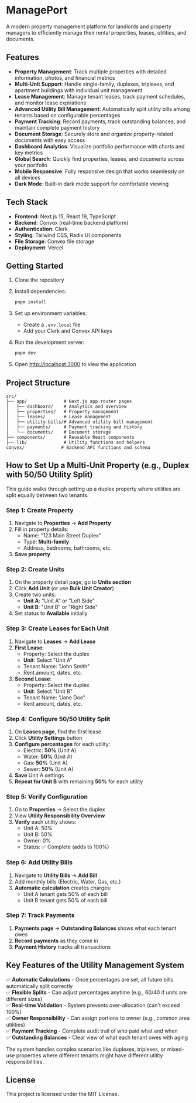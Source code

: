 # ManagePort

A modern property management platform for landlords and property managers to efficiently manage their rental properties, leases, utilities, and documents.

## Features

- **Property Management**: Track multiple properties with detailed information, photos, and financial metrics
- **Multi-Unit Support**: Handle single-family, duplexes, triplexes, and apartment buildings with individual unit management
- **Lease Management**: Manage tenant leases, track payment schedules, and monitor lease expirations
- **Advanced Utility Bill Management**: Automatically split utility bills among tenants based on configurable percentages
- **Payment Tracking**: Record payments, track outstanding balances, and maintain complete payment history
- **Document Storage**: Securely store and organize property-related documents with easy access
- **Dashboard Analytics**: Visualize portfolio performance with charts and key metrics
- **Global Search**: Quickly find properties, leases, and documents across your portfolio
- **Mobile Responsive**: Fully responsive design that works seamlessly on all devices
- **Dark Mode**: Built-in dark mode support for comfortable viewing

## Tech Stack

- **Frontend**: Next.js 15, React 19, TypeScript
- **Backend**: Convex (real-time backend platform)
- **Authentication**: Clerk
- **Styling**: Tailwind CSS, Radix UI components
- **File Storage**: Convex file storage
- **Deployment**: Vercel

## Getting Started

1. Clone the repository
2. Install dependencies:
   ```bash
   pnpm install
   ```

3. Set up environment variables:
   - Create a `.env.local` file
   - Add your Clerk and Convex API keys

4. Run the development server:
   ```bash
   pnpm dev
   ```

5. Open [http://localhost:3000](http://localhost:3000) to view the application

## Project Structure

```
src/
├── app/              # Next.js app router pages
│   ├── dashboard/    # Analytics and overview
│   ├── properties/   # Property management
│   ├── leases/       # Lease management
│   ├── utility-bills/# Advanced utility bill management
│   ├── payments/     # Payment tracking and history
│   └── documents/    # Document storage
├── components/       # Reusable React components
├── lib/              # Utility functions and helpers
convex/              # Backend API functions and schema
```

## How to Set Up a Multi-Unit Property (e.g., Duplex with 50/50 Utility Split)

This guide walks through setting up a duplex property where utilities are split equally between two tenants.

### Step 1: Create Property
1. Navigate to **Properties** → **Add Property**
2. Fill in property details:
   - Name: "123 Main Street Duplex"
   - Type: **Multi-family**
   - Address, bedrooms, bathrooms, etc.
3. **Save property**

### Step 2: Create Units
1. On the property detail page, go to **Units section**
2. Click **Add Unit** (or use **Bulk Unit Creator**)
3. Create two units:
   - **Unit A**: "Unit A" or "Left Side"
   - **Unit B**: "Unit B" or "Right Side"
4. Set status to **Available** initially

### Step 3: Create Leases for Each Unit
1. Navigate to **Leases** → **Add Lease**
2. **First Lease**:
   - Property: Select the duplex
   - **Unit**: Select "Unit A"
   - Tenant Name: "John Smith"
   - Rent amount, dates, etc.
3. **Second Lease**:
   - Property: Select the duplex  
   - **Unit**: Select "Unit B"
   - Tenant Name: "Jane Doe"
   - Rent amount, dates, etc.

### Step 4: Configure 50/50 Utility Split
1. On **Leases page**, find the first lease
2. Click **Utility Settings** button
3. **Configure percentages** for each utility:
   - Electric: **50%** (Unit A)
   - Water: **50%** (Unit A)
   - Gas: **50%** (Unit A)
   - Sewer: **50%** (Unit A)
4. **Save** Unit A settings
5. **Repeat for Unit B** with remaining **50%** for each utility

### Step 5: Verify Configuration
1. Go to **Properties** → Select the duplex
2. View **Utility Responsibility Overview**
3. **Verify** each utility shows:
   - Unit A: 50%
   - Unit B: 50%  
   - Owner: 0%
   - Status: ✅ Complete (adds to 100%)

### Step 6: Add Utility Bills
1. Navigate to **Utility Bills** → **Add Bill**
2. Add monthly bills (Electric, Water, Gas, etc.)
3. **Automatic calculation** creates charges:
   - Unit A tenant gets 50% of each bill
   - Unit B tenant gets 50% of each bill

### Step 7: Track Payments
1. **Payments page** → **Outstanding Balances** shows what each tenant owes
2. **Record payments** as they come in
3. **Payment History** tracks all transactions

## Key Features of the Utility Management System

✅ **Automatic Calculations** - Once percentages are set, all future bills automatically split correctly  
✅ **Flexible Splits** - Can adjust percentages anytime (e.g., 60/40 if units are different sizes)  
✅ **Real-time Validation** - System prevents over-allocation (can't exceed 100%)  
✅ **Owner Responsibility** - Can assign portions to owner (e.g., common area utilities)  
✅ **Payment Tracking** - Complete audit trail of who paid what and when  
✅ **Outstanding Balances** - Clear view of what each tenant owes with aging  

The system handles complex scenarios like duplexes, triplexes, or mixed-use properties where different tenants might have different utility responsibilities.

## License

This project is licensed under the MIT License.
